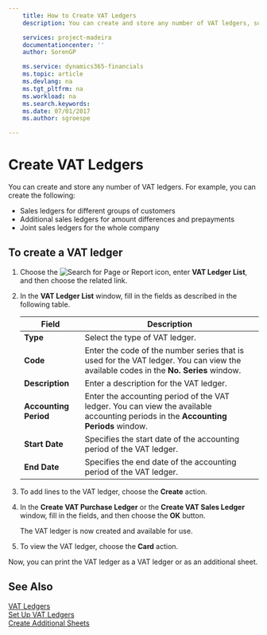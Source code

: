 ```yaml
---
    title: How to Create VAT Ledgers
    description: You can create and store any number of VAT ledgers, such as for different groups of customers, for additional sales ledgers for amount differences and prepayments, and for joint sales ledgers for the whole company.

    services: project-madeira 
    documentationcenter: ''
    author: SorenGP

    ms.service: dynamics365-financials
    ms.topic: article
    ms.devlang: na
    ms.tgt_pltfrm: na
    ms.workload: na
    ms.search.keywords:
    ms.date: 07/01/2017
    ms.author: sgroespe

---
```

# Create VAT Ledgers
You can create and store any number of VAT ledgers. For example, you can create the following:  

- Sales ledgers for different groups of customers  
- Additional sales ledgers for amount differences and prepayments  
- Joint sales ledgers for the whole company  

## To create a VAT ledger  

1.  Choose the ![Search for Page or Report](../../media/ui-search/search_small.png "Search for Page or Report icon") icon, enter **VAT Ledger List**, and then choose the related link.  
2.  In the **VAT Ledger List** window, fill in the fields as described in the following table.  

    |Field|Description|  
    |---------------------------------|---------------------------------------|  
    |**Type**|Select the type of VAT ledger.|  
    |**Code**|Enter the code of the number series that is used for the VAT ledger. You can view the available codes in the **No. Series** window.|  
    |**Description**|Enter a description for the VAT ledger.|  
    |**Accounting Period**|Enter the accounting period of the VAT ledger. You can view the available accounting periods in the **Accounting Periods** window.|  
    |**Start Date**|Specifies the start date of the accounting period of the VAT ledger.|  
    |**End Date**|Specifies the end date of the accounting period of the VAT ledger.|  

3.  To add lines to the VAT ledger, choose the **Create** action.  
4.  In the **Create VAT Purchase Ledger** or the **Create VAT Sales Ledger** window, fill in the fields, and then choose the **OK** button.  

    The VAT ledger is now created and available for use.  

5.  To view the VAT ledger, choose the **Card** action.  

Now, you can print the VAT ledger as a VAT ledger or as an additional sheet.  

## See Also  
 [VAT Ledgers](vat-ledgers.md)   
 [Set Up VAT Ledgers](how-to-set-up-vat-ledgers.md)   
 [Create Additional Sheets](how-to-create-additional-sheets.md)

